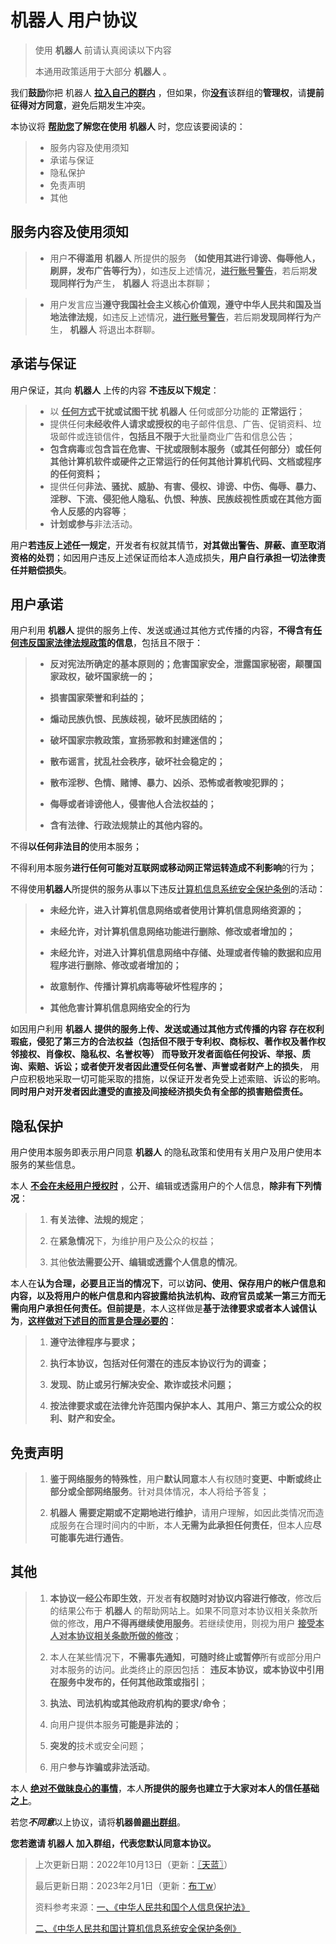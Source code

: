 #  机器人 用户协议

> 使用 **机器人** 前请认真阅读以下内容
>
> 本通用政策适用于大部分 **机器人** 。

我们**鼓励**你把 机器人 <u>**拉入自己的群内**</u> ，但如果，你<u>**没有**</u>该群组的**管理权**，请**提前征得对方同意**，避免后期发生冲突。

本协议将 **<u>帮助您</u>了解您在使用** **机器人** 时，您应该要阅读的：

> * 服务内容及使用须知
> * 承诺与保证
> * 隐私保护
> * 免责声明
> * 其他

## 服务内容及使用须知

> * 用户**不得滥用** **机器人** 所提供的服务 **（如使用其进行诽谤、侮辱他人，刷屏，发布广告等行为）**，如违反上述情况，**<u>进行账号警告</u>**，若后期**发现同样行为**产生， **机器人** 将退出本群聊；

> * 用户发言应当**遵守我国社会主义核心价值观，遵守中华人民共和国及当地法律法规**，如违反上述情况，**<u>进行账号警告</u>**，若后期**发现同样行为**产生， **机器人** 将退出本群聊。

## 承诺与保证

用户保证，其向 **机器人** 上传的内容 **不违反以下规定**：

> * 以 **<u>任何方式</u>干扰或试图干扰** **机器人** 任何或部分功能的 **正常运行**；
> * 提供任何**未经收件人请求或授权的**电子邮件信息、广告、促销资料、垃圾邮件或连锁信件，**包括且不限于**大批量商业广告和信息公告；
> * **包含病毒**或**包含旨在危害、干扰或限制本服务（或其任何部分）或任何其他计算机软件或硬件之正常运行的任何其他计算机代码、文档或程序的任何资料；**
> * 提供任何**非法、骚扰、威胁、有害、侵权、诽谤、中伤、侮辱、暴力、淫秽、下流、侵犯他人隐私、仇恨、种族、民族歧视性质或在其他方面令人反感的内容等**；
> * **计划或参与**非法活动。

用户**若违反上述任一规定**，开发者有权就其情节，**对其做出警告、屏蔽、直至取消资格的处罚**；如因用户违反上述保证而给本人造成损失，**用户自行承担一切法律责任并赔偿损失**。

## 用户承诺

用户利用 **机器人** 提供的服务上传、发送或通过其他方式传播的内容，**不得含有<u>任何违反国家法律法规政策</u>的信息**，包括且不限于：

> * **反对宪法所确定的基本原则的；危害国家安全，泄露国家秘密，颠覆国家政权，破坏国家统一的；**
>
> * **损害国家荣誉和利益的；**
>
> * **煽动民族仇恨、民族歧视，破坏民族团结的；**
>
> * **破坏国家宗教政策，宣扬邪教和封建迷信的；**
>
> * **散布谣言，扰乱社会秩序，破坏社会稳定的；**
>
> * **散布淫秽、色情、赌博、暴力、凶杀、恐怖或者教唆犯罪的；**
>
> * **侮辱或者诽谤他人，侵害他人合法权益的；**
>
> * **含有法律、行政法规禁止的其他内容的。**

不得**以任何非法目的**使用本服务；

不得利用本服务**进行任何可能对互联网或移动网正常运转造成不利影响**的行为；

不得使用**机器人**所提供的服务从事以下违反[计算机信息系统安全保护条例](http://www.gov.cn/zhengce/2020-12/25/content_5575080.htm)的活动：

> * **未经允许，进入计算机信息网络或者使用计算机信息网络资源的；**
>
> * **未经允许，对计算机信息网络功能进行删除、修改或者增加的；**
>
> * **未经允许，对进入计算机信息网络中存储、处理或者传输的数据和应用程序进行删除、修改或者增加的；**
>
> * **故意制作、传播计算机病毒等破坏性程序的；**
>
> * **其他危害计算机信息网络安全的行为**

如因用户利用 
**机器人** 
**提供的服务上传、发送或通过其他方式传播的内容** 
**存在权利瑕疵，侵犯了第三方的合法权益（包括但不限于专利权、商标权、著作权及著作权邻接权、肖像权、隐私权、名誉权等）** 
**而导致开发者面临任何投诉、举报、质询、索赔、诉讼；或者使开发者因此遭受任何名誉、声誉或者财产上的损失**，
用户应积极地采取一切可能采取的措施，以保证开发者免受上述索赔、诉讼的影响。
**同时用户对开发者因此遭受的直接及间接经济损失负有全部的损害赔偿责任。**

## 隐私保护

用户使用本服务即表示用户同意 **机器人** 的隐私政策和使用有关用户及用户使用本服务的某些信息。

本人 **<u>不会在未经用户授权时</u>** ，公开、编辑或透露用户的个人信息，**除非有下列情况**：

> 1. **有关法律、法规的规定**；
>
> 2. 在**紧急情况**下，为维护用户及公众的权益；
>
> 3. 其他**依法需要公开、编辑或透露个人信息的情况**。

本人在**认为合理，必要且正当的情况下**，可以**访问、使用、保存用户的帐户信息和内容，以及将用户的帐户信息和内容披露给执法机构、政府官员或某一第三方而无需向用户承担任何责任。但前提是**，本人这样做是**基于法律要求或者本人诚信认为**，**<u>这样做对下述目的而言是合理必要的</u>**：

> 1. **遵守法律程序与要求；**
>
> 2. **执行本协议，包括对任何潜在的违反本协议行为的调查；**
>
> 3. **发现、防止或另行解决安全、欺诈或技术问题；**
>
> 4. **按法律要求或在法律允许范围内保护本人、其用户、第三方或公众的权利、财产和安全。**

## 免责声明

> 1. **鉴于网络服务的特殊性**，用户**默认同意**本人有权随时**变更、中断或终止部分或全部网络服务**。针对具体情况，本人将给予答复；
>
> 2. **机器人** **需要定期或不定期地进行维护**，请用户理解，如因此类情况而造成服务在合理时间内的中断，本人**无需为此承担任何责任**，但本人应**尽可能事先进行通告**。

## 其他

> 1.  **本协议一经公布即生效**，开发者**有权随时对协议内容进行修改**，修改后的结果公布于 **机器人** 的帮助网站上。如果不同意对本协议相关条款所做的修改，**用户不得再继续使用服务**。若继续使用，则视为用户 **<u>接受本人对本协议相关条款所做的修改</u>**；
>
> 2. 本人在某些情况下，**不需事先通知**，**可随时终止或暂停**所有或部分用户对本服务的访问。此类终止的原因包括： **违反本协议，或本协议中引用在服务中发布的，任何其他政策或指引**；
>
> 3. **执法、司法机构或其他政府机构的要求/命令**；
>
> 4. 向用户提供本服务**可能是非法的**；
>
> 5. **突发的**技术或安全问题；
>
> 6. 用户**参与诈骗或非法活动**。

本人 **<u>绝对不做昧良心的事情</u>**，本人**所提供的服务也建立于大家对本人的信任基础之上**。

若您***不同意***以上协议，请将**机器兽<u>踢出群组</u>**。

**您若邀请 机器人 加入群组，代表您默认同意本协议。**

> 上次更新日期：2022年10月13日（更新：[〖天蓝〗](https://github.com/MetallicAllex)）
>
> 最后更新日期：2023年2月1日（更新：[布丁w](https://github.com/BuDingOwO)）
>
> 资料参考来源：[一、《中华人民共和国个人信息保护法》](http://www.npc.gov.cn/npc/c30834/202108/a8c4e3672c74491a80b53a172bb753fe.shtml)
>
> [二、《中华人民共和国计算机信息系统安全保护条例》](http://www.gov.cn/zhengce/2020-12/25/content_5575080.htm)
